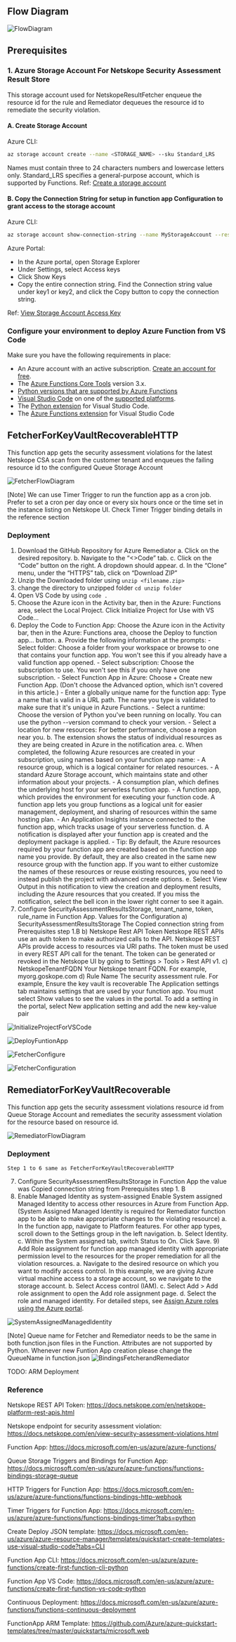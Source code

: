 ## Flow Diagram

![FlowDiagram](./images/FlowDiagram.png)

## Prerequisites

### 1. Azure Storage Account For Netskope Security Assessment Result Store

This storage account used for NetskopeResultFetcher enqueue the resource id for the rule and Remediator dequeues the resource id to remediate the security violation.

#### A. Create Storage Account

Azure CLI:

```sh
az storage account create --name <STORAGE_NAME> --sku Standard_LRS
```

Names must contain three to 24 characters numbers and lowercase letters only. Standard_LRS specifies a general-purpose account, which is supported by Functions. Ref: [Create a storage account](https://docs.microsoft.com/en-us/azure/storage/common/storage-account-create?tabs=azure-portal)

#### B. Copy the Connection String for setup in function app Configuration to grant access to the storage account

Azure CLI:

```sh
az storage account show-connection-string --name MyStorageAccount --resource-group MyResourceGroup --subscription MySubscription
```

Azure Portal:

- In the Azure portal, open Storage Explorer
- Under Settings, select Access keys
- Click Show Keys
- Copy the entire connection string. Find the Connection string value under key1 or key2, and click the Copy button to copy the connection string.

Ref: [View Storage Account Access Key](https://docs.microsoft.com/en-us/azure/storage/common/storage-account-keys-manage?tabs=azure-portal#view-account-access-keys)

### Configure your environment to deploy Azure Function from VS Code

Make sure you have the following requirements in place:

- An Azure account with an active subscription. [Create an account for free](https://azure.microsoft.com/free).
- The [Azure Functions Core Tools](https://docs.microsoft.com/en-us/azure/azure-functions/functions-run-local#install-the-azure-functions-core-tools) version 3.x.
- [Python versions that are supported by Azure Functions](https://docs.microsoft.com/en-us/azure/azure-functions/supported-languages#languages-by-runtime-version)
- [Visual Studio Code](https://code.visualstudio.com/) on one of the [supported platforms](https://code.visualstudio.com/docs/supporting/requirements#_platforms).
- The [Python extension](https://marketplace.visualstudio.com/items?itemName=ms-python.python) for Visual Studio Code.
- The [Azure Functions extension](https://marketplace.visualstudio.com/items?itemName=ms-azuretools.vscode-azurefunctions) for Visual Studio Code

## FetcherForKeyVaultRecoverableHTTP

This function app gets the security assessment violations for the latest Netskope CSA scan from the customer tenant and enqueues the failing resource id to the configured Queue Storage Account

![FetcherFlowDiagram](./images/FetcherFlow.png)

[Note] We can use Timer Trigger to run the function app as a cron job. Prefer to set a cron per day once or every six hours once or the time set in the instance listing on Netskope UI. Check Timer Trigger binding details in the reference section

### Deployment

 1) Download the GitHub Repository for Azure Remediator
        a. Click on the desired repository.
        b. Navigate to the “<>Code” tab.
        c. Click on the “Code” button on the right. A dropdown should appear.
        d. In the “Clone” menu, under the “HTTPS” tab, click on “Download ZIP”
 2) Unzip the Downloaded folder using `unzip <filename.zip>`
 3) change the directory to unzipped folder `cd unzip folder`
 4) Open VS Code by using `code .`
 5) Choose the Azure icon in the Activity bar, then in the Azure: Functions area, select the Local Project. Click Initialize Project for Use with VS Code...
 6) Deploy the Code to Function App: Choose the Azure icon in the Activity bar, then in the Azure: Functions area, choose the Deploy to function app... button.
     a. Provide the following information at the prompts:
            - Select folder: Choose a folder from your workspace or browse to one that contains your function app. You won't see this if you already have a valid function app opened.
            - Select subscription: Choose the subscription to use. You won't see this if you only have one subscription.
            - Select Function App in Azure: Choose + Create new Function App. (Don't choose the Advanced option, which isn't covered in this article.)
            - Enter a globally unique name for the function app: Type a name that is valid in a URL path. The name you type is validated to make sure that it's unique in Azure Functions.
            - Select a runtime: Choose the version of Python you've been running on locally. You can use the python --version command to check your version.
            - Select a location for new resources: For better performance, choose a region near you.
        b. The extension shows the status of individual resources as they are being created in Azure in the notification area.
        c. When completed, the following Azure resources are created in your subscription, using names based on your function app name:
            - A resource group, which is a logical container for related resources.
            - A standard Azure Storage account, which maintains state and other information about your projects.
            - A consumption plan, which defines the underlying host for your serverless function app.
            - A function app, which provides the environment for executing your function code. A function app lets you group functions as a logical unit for easier management, deployment, and sharing of resources within the same hosting plan.
            - An Application Insights instance connected to the function app, which tracks usage of your serverless function.
        d. A notification is displayed after your function app is created and the deployment package is applied.
            - Tip: By default, the Azure resources required by your function app are created based on the function app name you provide. By default, they are also created in the same new resource group with the function app. If you want to either customize the names of these resources or reuse existing resources, you need to instead publish the project with advanced create options.
        e. Select View Output in this notification to view the creation and deployment results, including the Azure resources that you created. If you miss the notification, select the bell icon in the lower right corner to see it again.
 7) Configure SecurityAssessmentResultsStorage, tenant_name, token, rule_name in Function App.
        Values for the Configuration
     a) SecurityAssessmentResultsStorage
         The Copied connection string from Prerequisites step 1.B
     b) Netskope Rest API Token
            Netskope REST APIs use an auth token to make authorized calls to the API. Netskope REST APIs provide access to resources via URI paths. The token must be used in every REST API call for the tenant. The token can be generated or revoked in the Netskope UI by going to Settings > Tools > Rest API v1.
     c) NetskopeTenantFQDN
            Your Netskope tenant FQDN. For example, myorg.goskope.com
     d) Rule Name
            The security assessment rule. For example, Ensure the key vault is recoverable
        The Application settings tab maintains settings that are used by your function app. You must select Show values to see the values in the portal. To add a setting in the portal, select New application setting and add the new key-value pair

![InitializeProjectForVSCode](./images/InitializeProjectForVSCode.png)

![DeployFuntionApp](./images/DeployFunctionApp.png)

![FetcherConfigure](./images/FetcherConfigure.png)

![FetcherConfiguration](./images/FetcherConfiguration.png)

## RemediatorForKeyVaultRecoverable

This function app gets the security assessment violations resource id from Queue Storage Account and remediates the security assessment violation for the resource based on resource id.

![RemediatorFlowDiagram](./images/RemediatorFlow.png)

### Deployment

	Step 1 to 6 same as FetcherForKeyVaultRecoverableHTTP
 7) Configure SecurityAssessmentResultsStorage in Function App the value was Copied connection string from Prerequisites step 1. B
 8) Enable Managed Identity as system-assigned
        Enable System assigned Managed Identity to access other resources in Azure from Function App. (System Assigned Managed Identity is required for Remediator function app to be able to make appropriate changes to the violating resource)
            a. In the function app, navigate to Platform features. For other app types, scroll down to the Settings group in the left navigation.
            b. Select Identity.
            c. Within the System assigned tab, switch Status to On. Click Save.
    9) Add Role assignment for function app managed identity with appropriate permission level to the resources for the proper remediation for all the violation resources.
        a. Navigate to the desired resource on which you want to modify access control. In this example, we are giving Azure virtual machine access to a storage account, so we navigate to the storage account.
        b. Select Access control (IAM).
        c. Select Add > Add role assignment to open the Add role assignment page.
        d. Select the role and managed identity. For detailed steps, see [Assign Azure roles using the Azure portal](https://docs.microsoft.com/en-us/azure/role-based-access-control/role-assignments-portal).

![SystemAssignedManagedIdentity](./images/SystemAssignedManagedIdentity.png)

[Note]  Queue name for Fetcher and Remediator needs to be the same in both function.json files in the Function. Attributes are not supported by Python. Whenever new Funtion App creation please change the QueueName in function.json
![BindingsFetcherandRemediator](./images/BindingsFetcherandRemediator.png)

TODO: ARM Deployment

### Reference

Netskope REST API Token: <https://docs.netskope.com/en/netskope-platform-rest-apis.html>

Netskope endpoint for security assessment violation: <https://docs.netskope.com/en/view-security-assessment-violations.html>

Function App: <https://docs.microsoft.com/en-us/azure/azure-functions/>

Queue Storage Triggers and Bindings for Function App: <https://docs.microsoft.com/en-us/azure/azure-functions/functions-bindings-storage-queue>

HTTP Triggers for Function App: <https://docs.microsoft.com/en-us/azure/azure-functions/functions-bindings-http-webhook>

Timer Triggers for Function App: <https://docs.microsoft.com/en-us/azure/azure-functions/functions-bindings-timer?tabs=python>

Create Deploy JSON template: <https://docs.microsoft.com/en-us/azure/azure-resource-manager/templates/quickstart-create-templates-use-visual-studio-code?tabs=CLI>

Function App CLI: <https://docs.microsoft.com/en-us/azure/azure-functions/create-first-function-cli-python>

Function App VS Code: <https://docs.microsoft.com/en-us/azure/azure-functions/create-first-function-vs-code-python>

Continuous Deployment: <https://docs.microsoft.com/en-us/azure/azure-functions/functions-continuous-deployment>

FunctionApp ARM Template: <https://github.com/Azure/azure-quickstart-templates/tree/master/quickstarts/microsoft.web>
